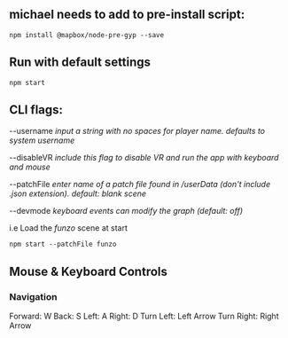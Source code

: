 ## michael needs to add to pre-install script:

```shell
npm install @mapbox/node-pre-gyp --save
```

## Run with default settings

```shell
npm start
```

## CLI flags:

--username *input a string with no spaces for player name. defaults to system username*

--disableVR *include this flag to disable VR and run the app with keyboard and mouse*

--patchFile *enter name of a patch file found in /userData (don't include .json extension). default: blank scene*

--devmode *keyboard events can modify the graph (default: off)*


i.e Load the *funzo* scene at start
```shell
npm start --patchFile funzo
```


## Mouse & Keyboard Controls

### Navigation
Forward: W
Back: S
Left: A
Right: D
Turn Left: Left Arrow
Turn Right: Right Arrow
